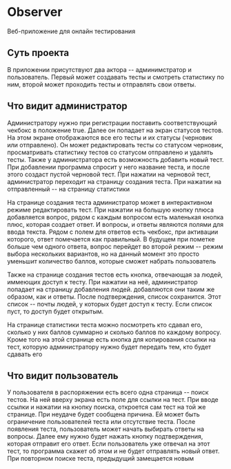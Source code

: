 # Observer

Веб-приложение для онлайн тестирования

## Суть проекта

В приложении присутствуют два актора -- админимстратор и пользователь. Первый может создавать тесты и смотреть статистику по ним, второй может проходить тесты и отправлять свои ответы.


## Что видит администратор

Администратору нужно при регистрации поставить соответствующий чекбокс в положение true. Далее он попадает на экран статусов тестов. На этом экране отображаются все его тесты и их статусы (черновик или отправлено). Он может редактировать тесты со статусом черновик, просматривать статистику тестов со статусом отправлено и удалять тесты. Также у администратора есть возможность добавить новый тест. При добавлении программа спросит у него название теста, и после этого создаст пустой черновой тест. При нажатии на черновой тест, администратор переходит на страницу создания теста. При нажатии на отправленный -- на страницу статистики


На странице создания теста администратор может в интерактивном режиме редактировать тест. При нажатии на большую кнопку плюса добавляется вопрос, рядом с каждым вопросом есть маленькая кнопка плюс, которая создает ответ. И вопросы, и ответы являются полями для ввода текста. Рядом с полем для ответов есть чекбокс, при активации которого, ответ помечается как правильный. В будущем при пометке больше чем одного ответа, вопрос перейдет во второй  режим -- режим выбора нескольких вариантов, но на данный момент это просто уменьшит количество баллов, которые сможет набрать пользователь


Также на странице создания тестов есть кнопка, отвечающая за людей, иммеющих доступ к тесту. При нажатии на неё, администратор попадает на страницу добавления людей. добавляются они таким же образом, как и ответы. После подтверждения, список сохранится. Этот список -- почты людей, у которых будет доступ к тесту. Если список пуст, то доступ будет открытым.


На странице статистики теста можно посмотреть кто сдавал его, сколько у них баллов суммарно и сколько баллов по каждому вопросу. Кроме того на этой странице есть кнопка для копирования ссылки на тест, которую администратору нужно будет передать тем, кто будет сдавать его


## Что видит пользователь

У пользователя в распоряжении есть всего одна страница -- поиск тестов. На ней вверху экрана есть поле для ссылки на тест. При вводе ссылки и нажатии на кнопку поиска, откроется сам тест на той же странице. При неудаче будет сообщена причина. Ей может быть ограничение пользователей теста или отсутствие теста. После появления теста, пользователь может начать выбирать ответы на вопросы. Далее ему нужно будет нажать кнопку подтверждения, которая отправит его ответ. Если пользователь уже отвечал на этот тест, то программа скажет об этом и не будет отправлять новый ответ. При повторном поиске теста, предыдущий замещается новым
